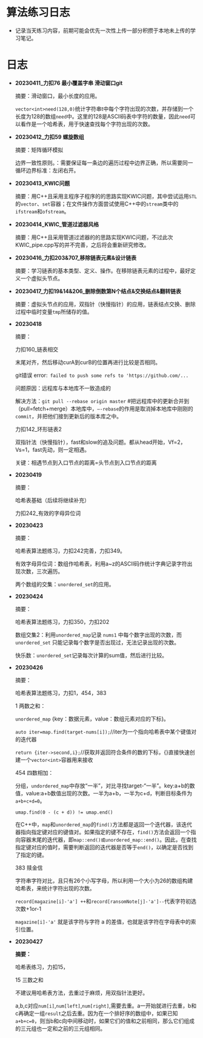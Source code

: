 # 算法练习日志

- 记录当天练习内容，前期可能会优先一次性上传一部分积攒于本地未上传的学习笔记。

# 日志

- **20230411_力扣76 最小覆盖字串	滑动窗口git**

  摘要：滑动窗口，最小长度的应用。

  `vector<int>need(128,0)`统计字符串t中每个字符出现的次数，并存储到一个长度为128的数组`need`中。这里的128是ASCII码表中字符的数量，因此`need`可以看作是一个哈希表，用于快速查找每个字符出现的次数。

- **20230412_力扣59 螺旋数组**

  摘要：矩阵循环模拟

  边界一致性原则。：需要保证每一条边的遍历过程中边界正确，所以需要同一循环边界标准：左闭右开。

- **20230413_KWIC问题**

  摘要：用C++且采用主程序子程序的的思路实现KWIC问题，其中尝试运用`STL`的`vector`、`set`容器；在文件操作方面尝试使用C++中的`stream`类中的`ifstream`和`ofstream`。

- **20230414_KWIC_管道过滤器风格**
  
  摘要：用C++且采用管道过滤器的的思路实现KWIC问题，不过此次KWIC_pipe.cpp写的并不完善，之后将会重新研究修改。

- **20230416_力扣203&707_移除链表元素&设计链表**

  摘要：学习链表的基本类型、定义、操作。在移除链表元素的过程中，最好定义一个虚拟头节点。

- **20230417_力扣19&14&206_删除倒数第N个结点&交换结点&翻转链表**

  摘要：虚拟头节点的应用，双指针（快慢指针）的应用，链表结点交换、删除过程中临时变量`tmp`所储存的值。

- **20230418**

  摘要：

  力扣160_链表相交

  末尾对齐，然后移动curA到curB的位置再进行比较是否相同。

  git错误 error:` failed to push some refs to 'https://github.com/...`

  问题原因：远程库与本地库不一致造成的

  解决方法：`git pull --rebase origin master`   #把远程库中的更新合并到（pull=fetch+merge）本地库中，`–-rebase`的作用是取消掉本地库中刚刚的`commit`，并把他们接到更新后的版本库之中。

  力扣142_环形链表2

  双指针法（快慢指针），fast和slow的追及问题。都从head开始，Vf=2，Vs=1，fast先动，则一定相遇。
  
  关键：相遇节点到入口节点的距离=头节点到入口节点的距离

- **20230419**

  摘要：

  哈希表基础（后续将继续补充）

  力扣242_有效的字母异位词

- **20230423**

  摘要：

  哈希表算法题练习，力扣242完善，力扣349。

  有效字母异位词：数组作哈希表，利用a~z的ASCII码作统计字典记录字符出现次数，三次遍历。

  两个数组的交集：`unordered_set`的应用。

- **20230424**

  摘要：

  哈希表算法题练习，力扣350，力扣202

  数组交集2：利用`unordered_map`记录 `nums1` 中每个数字出现的次数，而 `unordered_set` 只能记录每个数字是否出现过，无法记录出现的次数。

  快乐数：`unordered_set`记录每次计算的sum值，然后进行比较。

- **20230426**

  摘要：

  哈希表算法题练习，力扣1，454，383

  1 两数之和：

  `unordered_map` {key：数据元素，value：数组元素对应的下标}。

  `auto iter=map.find(target-nums[i]);`//iter为一个指向哈希表中某个键值对的迭代器

  `return {iter->second,i};`//获取并返回符合条件的数的下标，{}直接快速创建一个`vector<int>`容器用来接收

  454 四数相加：

  分组，`undordered_map`中存放“一半”，对比寻找target-“一半”。key:a+b的数值，value:a+b数值出现的次数。一半为a+b，一半为c+d，判断目标条件为`a+b+c+d=0`。

  `umap.find(0 - (c + d)) != umap.end()`

  在C++中，`map`和`unordered_map`的`find()`方法都是返回一个迭代器，该迭代器指向指定键对应的键值对。如果指定的键不存在，`find()`方法会返回一个指向容器末尾的迭代器，即`map::end()或unordered_map::end()`。因此，在查找指定键对应的值时，需要判断返回的迭代器是否等于`end()`，以确定是否找到了指定的键。

  383 赎金信

  字符串字符对比，且只有26个小写字母，所以利用一个大小为26的数组构建哈希表，来统计字符出现的次数。

  `record[magazine[i]-'a'] ++`和`record[ransomNote[j]-'a']--`代表字符初选次数+1or-1

  `magazine[i]-'a'` 就是该字符与字符 a 的差值，也就是该字符在字母表中的索引位置。

- **20230427**

  **摘要：**

  哈希表练习，力扣15，

  15 三数之和

  不建议用哈希表方法，去重过于麻烦，用双指针法更好。

  a,b,c对应`num[i]`,`num[left]`,`num[right]`,需要去重。a一开始就进行去重，b和c再确定一组`result`之后去重。因为在一个排好序的数组中，如果已知`a+b+c=0`，则当b和c向中间移动时，如果它们的值和之前相同，那么它们组成的三元组也一定和之前的三元组相同。